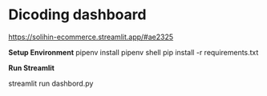 # Dicoding dashboard

https://solihin-ecommerce.streamlit.app/#ae2325

**Setup Environment**
pipenv install
pipenv shell
pip install -r requirements.txt 

**Run Streamlit**

streamlit run dashbord.py
